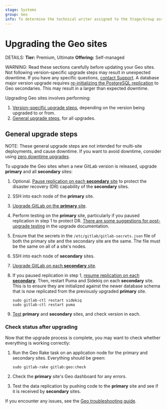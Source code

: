 ```yaml
---
stage: Systems
group: Geo
info: To determine the technical writer assigned to the Stage/Group associated with this page, see https://handbook.gitlab.com/handbook/product/ux/technical-writing/#assignments
---
```


# Upgrading the Geo sites

DETAILS:
**Tier:** Premium, Ultimate
**Offering:** Self-managed

WARNING:
Read these sections carefully before updating your Geo sites. Not following
version-specific upgrade steps may result in unexpected downtime. If you have
any specific questions, [contact Support](https://about.gitlab.com/support/#contact-support).
A database major version upgrade requires [re-initializing the PostgreSQL replication](https://docs.gitlab.com/omnibus/settings/database.html#upgrading-a-geo-instance)
to Geo secondaries. This may result in a larger than expected downtime.

Upgrading Geo sites involves performing:

1. [Version-specific upgrade steps](../../../update/index.md#version-specific-upgrading-instructions), depending on the
   version being upgraded to or from.
1. [General upgrade steps](#general-upgrade-steps), for all upgrades.

## General upgrade steps

NOTE:
These general upgrade steps are not intended for multi-site deployments,
and cause downtime. If you want to avoid downtime, consider using
[zero downtime upgrades](../../../update/zero_downtime.md#multi-node--ha-deployment-with-geo).

To upgrade the Geo sites when a new GitLab version is released, upgrade **primary**
and all **secondary** sites:

1. Optional. [Pause replication on each **secondary** site](../index.md#pausing-and-resuming-replication)
   to protect the disaster recovery (DR) capability of the **secondary** sites.
1. SSH into each node of the **primary** site.
1. [Upgrade GitLab on the **primary** site](../../../update/package/index.md#upgrade-using-the-official-repositories).
1. Perform testing on the **primary** site, particularly if you paused replication in step 1 to protect DR. [There are some suggestions for post-upgrade testing](../../../update/plan_your_upgrade.md#pre-upgrade-and-post-upgrade-checks) in the upgrade documentation.
1. Ensure that the secrets in the `/etc/gitlab/gitlab-secrets.json` file of both the primary site and the secondary site are the same. The file must be the same on all of a site's nodes.
1. SSH into each node of **secondary** sites.
1. [Upgrade GitLab on each **secondary** site](../../../update/package/index.md#upgrade-using-the-official-repositories).
1. If you paused replication in step 1, [resume replication on each **secondary**](../index.md#pausing-and-resuming-replication).
   Then, restart Puma and Sidekiq on each **secondary** site. This is to ensure they
   are initialized against the newer database schema that is now replicated from
   the previously upgraded **primary** site.

   ```shell
   sudo gitlab-ctl restart sidekiq
   sudo gitlab-ctl restart puma
   ```

1. [Test](#check-status-after-upgrading) **primary** and **secondary** sites, and check version in each.

### Check status after upgrading

Now that the upgrade process is complete, you may want to check whether
everything is working correctly:

1. Run the Geo Rake task on an application node for the primary and secondary sites. Everything should be green:

   ```shell
   sudo gitlab-rake gitlab:geo:check
   ```

1. Check the **primary** site's Geo dashboard for any errors.
1. Test the data replication by pushing code to the **primary** site and see if it
   is received by **secondary** sites.

If you encounter any issues, see the [Geo troubleshooting guide](troubleshooting.md).
